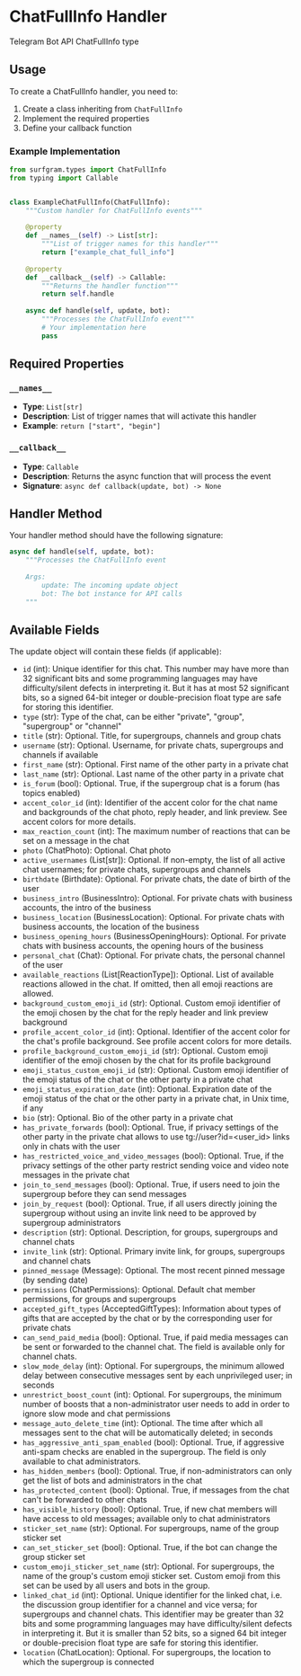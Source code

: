 # ChatFullInfo Handler

Telegram Bot API ChatFullInfo type

## Usage

To create a ChatFullInfo handler, you need to:

1. Create a class inheriting from `ChatFullInfo`
2. Implement the required properties
3. Define your callback function

### Example Implementation

```python
from surfgram.types import ChatFullInfo
from typing import Callable


class ExampleChatFullInfo(ChatFullInfo):
    """Custom handler for ChatFullInfo events"""
    
    @property
    def __names__(self) -> List[str]:
        """List of trigger names for this handler"""
        return ["example_chat_full_info"]
    
    @property
    def __callback__(self) -> Callable:
        """Returns the handler function"""
        return self.handle
    
    async def handle(self, update, bot):
        """Processes the ChatFullInfo event"""
        # Your implementation here
        pass
```

## Required Properties

### `__names__`
- **Type**: `List[str]`
- **Description**: List of trigger names that will activate this handler
- **Example**: `return ["start", "begin"]`

### `__callback__`
- **Type**: `Callable`
- **Description**: Returns the async function that will process the event
- **Signature**: `async def callback(update, bot) -> None`

## Handler Method

Your handler method should have the following signature:

```python
async def handle(self, update, bot):
    """Processes the ChatFullInfo event
    
    Args:
        update: The incoming update object
        bot: The bot instance for API calls
    """
```

## Available Fields

The update object will contain these fields (if applicable):

- `id` (int): Unique identifier for this chat. This number may have more than 32 significant bits and some programming languages may have difficulty/silent defects in interpreting it. But it has at most 52 significant bits, so a signed 64-bit integer or double-precision float type are safe for storing this identifier.
- `type` (str): Type of the chat, can be either "private", "group", "supergroup" or "channel"
- `title` (str): Optional. Title, for supergroups, channels and group chats
- `username` (str): Optional. Username, for private chats, supergroups and channels if available
- `first_name` (str): Optional. First name of the other party in a private chat
- `last_name` (str): Optional. Last name of the other party in a private chat
- `is_forum` (bool): Optional. True, if the supergroup chat is a forum (has topics enabled)
- `accent_color_id` (int): Identifier of the accent color for the chat name and backgrounds of the chat photo, reply header, and link preview. See accent colors for more details.
- `max_reaction_count` (int): The maximum number of reactions that can be set on a message in the chat
- `photo` (ChatPhoto): Optional. Chat photo
- `active_usernames` (List[str]): Optional. If non-empty, the list of all active chat usernames; for private chats, supergroups and channels
- `birthdate` (Birthdate): Optional. For private chats, the date of birth of the user
- `business_intro` (BusinessIntro): Optional. For private chats with business accounts, the intro of the business
- `business_location` (BusinessLocation): Optional. For private chats with business accounts, the location of the business
- `business_opening_hours` (BusinessOpeningHours): Optional. For private chats with business accounts, the opening hours of the business
- `personal_chat` (Chat): Optional. For private chats, the personal channel of the user
- `available_reactions` (List[ReactionType]): Optional. List of available reactions allowed in the chat. If omitted, then all emoji reactions are allowed.
- `background_custom_emoji_id` (str): Optional. Custom emoji identifier of the emoji chosen by the chat for the reply header and link preview background
- `profile_accent_color_id` (int): Optional. Identifier of the accent color for the chat's profile background. See profile accent colors for more details.
- `profile_background_custom_emoji_id` (str): Optional. Custom emoji identifier of the emoji chosen by the chat for its profile background
- `emoji_status_custom_emoji_id` (str): Optional. Custom emoji identifier of the emoji status of the chat or the other party in a private chat
- `emoji_status_expiration_date` (int): Optional. Expiration date of the emoji status of the chat or the other party in a private chat, in Unix time, if any
- `bio` (str): Optional. Bio of the other party in a private chat
- `has_private_forwards` (bool): Optional. True, if privacy settings of the other party in the private chat allows to use tg://user?id=<user_id> links only in chats with the user
- `has_restricted_voice_and_video_messages` (bool): Optional. True, if the privacy settings of the other party restrict sending voice and video note messages in the private chat
- `join_to_send_messages` (bool): Optional. True, if users need to join the supergroup before they can send messages
- `join_by_request` (bool): Optional. True, if all users directly joining the supergroup without using an invite link need to be approved by supergroup administrators
- `description` (str): Optional. Description, for groups, supergroups and channel chats
- `invite_link` (str): Optional. Primary invite link, for groups, supergroups and channel chats
- `pinned_message` (Message): Optional. The most recent pinned message (by sending date)
- `permissions` (ChatPermissions): Optional. Default chat member permissions, for groups and supergroups
- `accepted_gift_types` (AcceptedGiftTypes): Information about types of gifts that are accepted by the chat or by the corresponding user for private chats
- `can_send_paid_media` (bool): Optional. True, if paid media messages can be sent or forwarded to the channel chat. The field is available only for channel chats.
- `slow_mode_delay` (int): Optional. For supergroups, the minimum allowed delay between consecutive messages sent by each unprivileged user; in seconds
- `unrestrict_boost_count` (int): Optional. For supergroups, the minimum number of boosts that a non-administrator user needs to add in order to ignore slow mode and chat permissions
- `message_auto_delete_time` (int): Optional. The time after which all messages sent to the chat will be automatically deleted; in seconds
- `has_aggressive_anti_spam_enabled` (bool): Optional. True, if aggressive anti-spam checks are enabled in the supergroup. The field is only available to chat administrators.
- `has_hidden_members` (bool): Optional. True, if non-administrators can only get the list of bots and administrators in the chat
- `has_protected_content` (bool): Optional. True, if messages from the chat can't be forwarded to other chats
- `has_visible_history` (bool): Optional. True, if new chat members will have access to old messages; available only to chat administrators
- `sticker_set_name` (str): Optional. For supergroups, name of the group sticker set
- `can_set_sticker_set` (bool): Optional. True, if the bot can change the group sticker set
- `custom_emoji_sticker_set_name` (str): Optional. For supergroups, the name of the group's custom emoji sticker set. Custom emoji from this set can be used by all users and bots in the group.
- `linked_chat_id` (int): Optional. Unique identifier for the linked chat, i.e. the discussion group identifier for a channel and vice versa; for supergroups and channel chats. This identifier may be greater than 32 bits and some programming languages may have difficulty/silent defects in interpreting it. But it is smaller than 52 bits, so a signed 64 bit integer or double-precision float type are safe for storing this identifier.
- `location` (ChatLocation): Optional. For supergroups, the location to which the supergroup is connected
